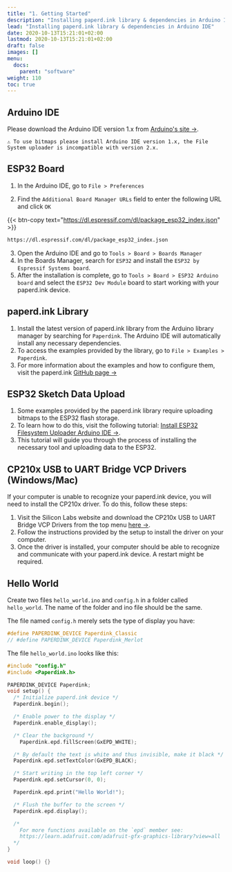 ```yaml
---
title: "1. Getting Started"
description: "Installing paperd.ink library & dependencies in Arduino IDE"
lead: "Installing paperd.ink library & dependencies in Arduino IDE"
date: 2020-10-13T15:21:01+02:00
lastmod: 2020-10-13T15:21:01+02:00
draft: false
images: []
menu:
  docs:
    parent: "software"
weight: 110
toc: true
---
```


## Arduino IDE

Please download the Arduino IDE version 1.x from [Arduino's site →](https://www.arduino.cc/en/software). 

```
⚠ To use bitmaps please install Arduino IDE version 1.x, the File System uploader is incompatible with version 2.x.
```

## ESP32 Board
1. In the Arduino IDE, go to `File > Preferences`

2. Find the `Additional Board Manager URLs` field to enter the following URL and click `OK`

{{< btn-copy text="https://dl.espressif.com/dl/package_esp32_index.json" >}}
```bash
https://dl.espressif.com/dl/package_esp32_index.json
```
3. Open the Arduino IDE and go to `Tools > Board > Boards Manager` 
4. In the Boards Manager, search for `ESP32` and install the `ESP32 by Espressif Systems board`.
5. After the installation is complete, go to `Tools > Board > ESP32 Arduino board` and select the `ESP32 Dev Module` board to start working with your paperd.ink device.


## paperd.ink Library
1. Install the latest version of paperd.ink library from the Arduino library manager by searching for `Paperdink`. The Arduino IDE will automatically install any necessary dependencies.
2. To access the examples provided by the library, go to `File > Examples > Paperdink`.
3. For more information about the examples and how to configure them, visit the paperd.ink [GitHub page →](https://github.com/paperdink/PaperdInk-Library/tree/main/examples)


## ESP32 Sketch Data Upload
1. Some examples provided by the paperd.ink library require uploading bitmaps to the ESP32 flash storage.
2. To learn how to do this, visit the following tutorial: [Install ESP32 Filesystem Uploader Arduino IDE →](https://randomnerdtutorials.com/install-esp32-filesystem-uploader-arduino-ide/). 
3. This tutorial will guide you through the process of installing the necessary tool and uploading data to the ESP32.


## CP210x USB to UART Bridge VCP Drivers (Windows/Mac)

If your computer is unable to recognize your paperd.ink device, you will need to install the CP210x driver. To do this, follow these steps:

1. Visit the Silicon Labs website and download the CP210x USB to UART Bridge VCP Drivers from the top menu [here →](https://www.silabs.com/developers/usb-to-uart-bridge-vcp-drivers?tab=downloads).
2. Follow the instructions provided by the setup to install the driver on your computer.
3. Once the driver is installed, your computer should be able to recognize and communicate with your paperd.ink device. A restart might be required.

## Hello World

Create two files `hello_world.ino` and `config.h` in a folder called `hello_world`.
The name of the folder and ino file should be the same.

The file named `config.h` merely sets the type of display you have:

```c
#define PAPERDINK_DEVICE Paperdink_Classic
// #define PAPERDINK_DEVICE Paperdink_Merlot
```

The file `hello_world.ino` looks like this:

```c
#include "config.h"
#include <Paperdink.h>

PAPERDINK_DEVICE Paperdink;
void setup() {
  /* Initialize paperd.ink device */
  Paperdink.begin();

  /* Enable power to the display */
  Paperdink.enable_display();

  /* Clear the background */
	Paperdink.epd.fillScreen(GxEPD_WHITE);

  /* By default the text is white and thus invisible, make it black */
  Paperdink.epd.setTextColor(GxEPD_BLACK);

  /* Start writing in the top left corner */
  Paperdink.epd.setCursor(0, 0);

  Paperdink.epd.print("Hello World!");

  /* Flush the buffer to the screen */
  Paperdink.epd.display();

  /*
    For more functions available on the `epd` member see:
    https://learn.adafruit.com/adafruit-gfx-graphics-library?view=all
  */
}

void loop() {}

```
